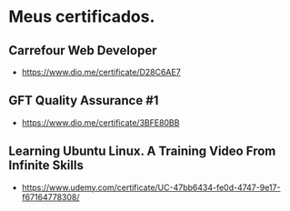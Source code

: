 # Meus certificados.
## Carrefour Web Developer
- https://www.dio.me/certificate/D28C6AE7
## GFT Quality Assurance #1
- https://www.dio.me/certificate/3BFE80BB
## Learning Ubuntu Linux. A Training Video From Infinite Skills
- https://www.udemy.com/certificate/UC-47bb6434-fe0d-4747-9e17-f67164778308/